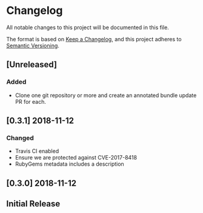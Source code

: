# Changelog
All notable changes to this project will be documented in this file.

The format is based on [Keep a Changelog](https://keepachangelog.com/en/1.0.0/),
and this project adheres to [Semantic Versioning](https://semver.org/spec/v2.0.0.html).

## [Unreleased]
### Added
 - Clone one git repository or more and create an annotated bundle update PR for each.
 
## [0.3.1] 2018-11-12
### Changed
 - Travis CI enabled
 - Ensure we are protected against CVE-2017-8418
 - RubyGems metadata includes a description

## [0.3.0] 2018-11-12
## Initial Release
